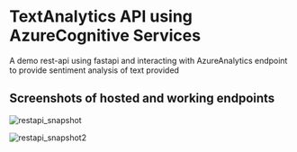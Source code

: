 # TextAnalytics API using AzureCognitive Services
A demo rest-api using fastapi and interacting with AzureAnalytics endpoint to provide sentiment analysis of text provided

## Screenshots of hosted and working endpoints
![restapi_snapshot](https://github.com/user-attachments/assets/01af7001-e93f-44f3-8fff-e50281b2f0cd)

![restapi_snapshot2](https://github.com/user-attachments/assets/622e9852-6ad8-443a-8e4c-3908f569dba3)
